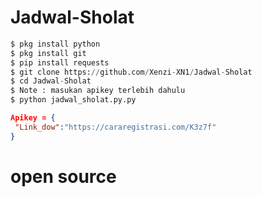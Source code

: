 # Jadwal-Sholat
```python
$ pkg install python
$ pkg install git
$ pip install requests
$ git clone https://github.com/Xenzi-XN1/Jadwal-Sholat
$ cd Jadwal-Sholat
$ Note : masukan apikey terlebih dahulu
$ python jadwal_sholat.py.py
```

```json
Apikey = {
 "Link_dow":"https://cararegistrasi.com/K3z7f"
}
```

# open source
